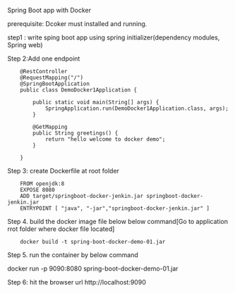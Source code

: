 Spring Boot app with Docker

prerequisite: Dcoker must installed  and running.

step1 : write sping boot app using spring initializer(dependency modules, Spring web)

Step 2:Add one endpoint

        @RestController
		@RequestMapping("/")
		@SpringBootApplication
		public class DemoDocker1Application {

			public static void main(String[] args) {
				SpringApplication.run(DemoDocker1Application.class, args);
			}
			
			@GetMapping
			public String greetings() {
				return "hello welcome to docker demo";
			}

		}
   
Step 3: create Dockerfile at root folder

        FROM openjdk:8
		EXPOSE 8080
		ADD target/springboot-docker-jenkin.jar springboot-docker-jenkin.jar
		ENTRYPOINT [ "java", "-jar","springboot-docker-jenkin.jar" ]

		
Step 4. build the docker image file below below command[Go to application rrot folder where docker file located]
  
        docker build -t spring-boot-docker-demo-01.jar

Step 5. run the container by below command
   
   docker run -p 9090:8080 spring-boot-docker-demo-01.jar
   
Step 6:  hit the browser url http://localhost:9090   

